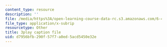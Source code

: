 ```yaml
---
content_type: resource
description: ''
file: /media/https%3A/open-learning-course-data-rc.s3.amazonaws.com/6-451-principles-of-digital-communication-ii-spring-2005/d7956bfb290f57f7a0ed5acd5450e32e_520074.vtt
file_type: application/x-subrip
resourcetype: Other
title: 3play caption file
uid: d7956bfb-290f-57f7-a0ed-5acd5450e32e
---
```

